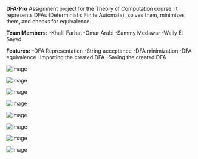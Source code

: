 **DFA-Pro**
Assignment project for the Theory of Computation course. It represents DFAs (Deterministic Finite Automata), solves them, minimizes them, and checks for equivalence.

**Team Members:**
-Khalil Farhat
-Omar Arabi
-Sammy Medawar
-Wally El Sayed

**Features:**
-DFA Representation
-String acceptance
-DFA minimization
-DFA equivalence
-Importing the created DFA
-Saving the created DFA

![image](https://github.com/farhatrkhalil/-DFA-Pro/assets/100374222/c89e08b0-30a8-4bd3-854f-5011083a3d02)


![image](https://github.com/farhatrkhalil/-DFA-Pro/assets/100374222/06dd5b63-3860-41af-8f0c-7ed5b592f995)

![image](https://github.com/farhatrkhalil/-DFA-Pro/assets/100374222/42df38d4-412f-483f-b4ae-505c8da109cd)

![image](https://github.com/farhatrkhalil/-DFA-Pro/assets/100374222/e9d9bac2-4fb4-4f19-89c0-e564673dc6c8)

![image](https://github.com/farhatrkhalil/-DFA-Pro/assets/100374222/173b2ad7-426b-4f84-89ca-b4bf2baaebdf)

![image](https://github.com/farhatrkhalil/-DFA-Pro/assets/100374222/fd679ad5-94e3-4580-993e-824e7d42fa8f)

![image](https://github.com/farhatrkhalil/-DFA-Pro/assets/100374222/71d10f0f-9e82-4c91-a04d-32b740177ac8)

![image](https://github.com/farhatrkhalil/-DFA-Pro/assets/100374222/c1aa21db-e97a-408b-9dc6-fffa8831928a)








